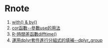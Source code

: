 ﻿# Rnote
1. [with() & by()](https://github.com/renardbao/Rnote/blob/master/with%20-%20by/with_by.md)
2. [cor函數--參數use的用法](https://renardbao.github.io/Rnote/corNAtest/corNAtest.html)
1. [R-時間差函數difftime()](https://github.com/renardbao/Rnote/blob/master/difftime/difftime.html)
2. [運用dplyr套件進行分組式的填補--dplyr_group](https://renardbao.github.io/Rnote/dplyr_group/dplyr_group.html)
